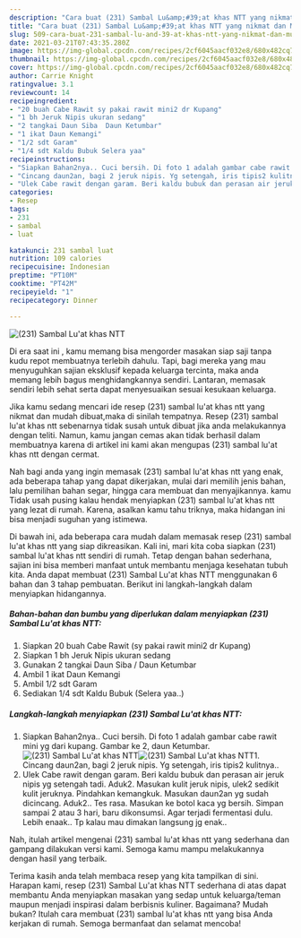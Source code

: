 ```yaml
---
description: "Cara buat (231) Sambal Lu&amp;#39;at khas NTT yang nikmat dan Mudah Dibuat"
title: "Cara buat (231) Sambal Lu&amp;#39;at khas NTT yang nikmat dan Mudah Dibuat"
slug: 509-cara-buat-231-sambal-lu-and-39-at-khas-ntt-yang-nikmat-dan-mudah-dibuat
date: 2021-03-21T07:43:35.280Z
image: https://img-global.cpcdn.com/recipes/2cf6045aacf032e8/680x482cq70/231-sambal-luat-khas-ntt-foto-resep-utama.jpg
thumbnail: https://img-global.cpcdn.com/recipes/2cf6045aacf032e8/680x482cq70/231-sambal-luat-khas-ntt-foto-resep-utama.jpg
cover: https://img-global.cpcdn.com/recipes/2cf6045aacf032e8/680x482cq70/231-sambal-luat-khas-ntt-foto-resep-utama.jpg
author: Carrie Knight
ratingvalue: 3.1
reviewcount: 14
recipeingredient:
- "20 buah Cabe Rawit sy pakai rawit mini2 dr Kupang"
- "1 bh Jeruk Nipis ukuran sedang"
- "2 tangkai Daun Siba  Daun Ketumbar"
- "1 ikat Daun Kemangi"
- "1/2 sdt Garam"
- "1/4 sdt Kaldu Bubuk Selera yaa"
recipeinstructions:
- "Siapkan Bahan2nya.. Cuci bersih. Di foto 1 adalah gambar cabe rawit mini yg dari kupang. Gambar ke 2, daun Ketumbar."
- "Cincang daun2an, bagi 2 jeruk nipis. Yg setengah, iris tipis2 kulitnya.."
- "Ulek Cabe rawit dengan garam. Beri kaldu bubuk dan perasan air jeruk nipis yg setengah tadi. Aduk2. Masukan kulit jeruk nipis, ulek2 sedikit kulit jeruknya. Pindahkan kemangkuk. Masukan daun2an yg sudah dicincang. Aduk2.. Tes rasa. Masukan ke botol kaca yg bersih. Simpan sampai 2 atau 3 hari, baru dikonsumsi. Agar terjadi fermentasi dulu. Lebih enaak.. Tp kalau mau dimakan langsung jg enak.."
categories:
- Resep
tags:
- 231
- sambal
- luat

katakunci: 231 sambal luat 
nutrition: 109 calories
recipecuisine: Indonesian
preptime: "PT10M"
cooktime: "PT42M"
recipeyield: "1"
recipecategory: Dinner

---
```



![(231) Sambal Lu&#39;at khas NTT](https://img-global.cpcdn.com/recipes/2cf6045aacf032e8/680x482cq70/231-sambal-luat-khas-ntt-foto-resep-utama.jpg)

Di era  saat ini , kamu memang bisa mengorder masakan siap saji tanpa kudu repot membuatnya terlebih dahulu. Tapi, bagi mereka yang mau menyuguhkan sajian eksklusif kepada keluarga tercinta, maka anda memang lebih bagus menghidangkannya sendiri. Lantaran, memasak sendiri lebih sehat serta dapat menyesuaikan sesuai kesukaan keluarga.

Jika kamu sedang mencari ide resep (231) sambal lu&#39;at khas ntt yang nikmat dan mudah dibuat,maka di sinilah tempatnya. Resep (231) sambal lu&#39;at khas ntt  sebenarnya tidak susah untuk dibuat jika anda melakukannya dengan teliti. Namun, kamu jangan cemas akan tidak berhasil dalam membuatnya 
karena di artikel ini kami akan mengupas (231) sambal lu&#39;at khas ntt dengan cermat.  



Nah bagi anda yang ingin memasak (231) sambal lu&#39;at khas ntt yang enak, ada beberapa tahap yang dapat dikerjakan, mulai dari memilih jenis bahan, lalu pemilihan bahan segar, hingga cara membuat dan menyajikannya. kamu Tidak usah pusing kalau hendak menyiapkan (231) sambal lu&#39;at khas ntt yang lezat di rumah. Karena, asalkan kamu  tahu triknya, maka hidangan ini bisa menjadi suguhan yang istimewa.

Di bawah ini, ada beberapa cara mudah dalam memasak resep (231) sambal lu&#39;at khas ntt yang siap dikreasikan. Kali ini, mari kita coba siapkan (231) sambal lu&#39;at khas ntt sendiri di rumah. Tetap dengan bahan sederhana, sajian ini bisa memberi manfaat untuk membantu menjaga kesehatan tubuh kita. Anda dapat membuat (231) Sambal Lu&#39;at khas NTT menggunakan 6 bahan dan 3 tahap pembuatan. Berikut ini langkah-langkah dalam menyiapkan hidangannya.

<!--inarticleads1-->

##### Bahan-bahan dan bumbu yang diperlukan dalam menyiapkan (231) Sambal Lu&#39;at khas NTT:

1. Siapkan 20 buah Cabe Rawit (sy pakai rawit mini2 dr Kupang)
1. Siapkan 1 bh Jeruk Nipis ukuran sedang
1. Gunakan 2 tangkai Daun Siba / Daun Ketumbar
1. Ambil 1 ikat Daun Kemangi
1. Ambil 1/2 sdt Garam
1. Sediakan 1/4 sdt Kaldu Bubuk (Selera yaa..)




<!--inarticleads2-->

##### Langkah-langkah menyiapkan (231) Sambal Lu&#39;at khas NTT:

1. Siapkan Bahan2nya.. Cuci bersih. Di foto 1 adalah gambar cabe rawit mini yg dari kupang. Gambar ke 2, daun Ketumbar.
<img src="https://img-global.cpcdn.com/steps/c75f88ea843e2b1a/160x128cq70/231-sambal-luat-khas-ntt-langkah-memasak-1-foto.jpg" alt="(231) Sambal Lu&#39;at khas NTT"><img src="https://img-global.cpcdn.com/steps/c2ba82d2b4de5c18/160x128cq70/231-sambal-luat-khas-ntt-langkah-memasak-1-foto.jpg" alt="(231) Sambal Lu&#39;at khas NTT">1. Cincang daun2an, bagi 2 jeruk nipis. Yg setengah, iris tipis2 kulitnya..
1. Ulek Cabe rawit dengan garam. Beri kaldu bubuk dan perasan air jeruk nipis yg setengah tadi. Aduk2. Masukan kulit jeruk nipis, ulek2 sedikit kulit jeruknya. Pindahkan kemangkuk. Masukan daun2an yg sudah dicincang. Aduk2.. Tes rasa. Masukan ke botol kaca yg bersih. Simpan sampai 2 atau 3 hari, baru dikonsumsi. Agar terjadi fermentasi dulu. Lebih enaak.. Tp kalau mau dimakan langsung jg enak..




Nah, itulah artikel mengenai  (231) sambal lu&#39;at khas ntt  yang sederhana dan gampang dilakukan versi kami. Semoga kamu mampu melakukannya dengan hasil yang terbaik. 

Terima kasih anda telah membaca resep yang kita tampilkan di sini. Harapan kami, resep  (231) Sambal Lu&#39;at khas NTT sederhana di atas dapat membantu Anda menyiapkan masakan yang sedap untuk keluarga/teman maupun menjadi inspirasi dalam berbisnis kuliner. Bagaimana? Mudah bukan? Itulah cara membuat (231) sambal lu&#39;at khas ntt yang bisa Anda kerjakan di rumah. Semoga bermanfaat dan selamat mencoba!

